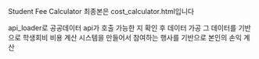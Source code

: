 Student Fee Calculator
최종본은 cost_calculator.html입니다

api_loader로 공공데이터 api가 호출 가능한 지 확인 후 데이터 가공
그 데이터를 기반으로 학생회비 비용 계산 시스템을 만들어서 참여하는 행사를 기반으로 본인의 손익 계산
